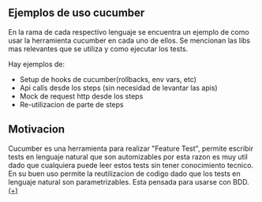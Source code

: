 ## Ejemplos de uso cucumber 

En la rama de cada respectivo lenguaje se encuentra un ejemplo de como usar la herramienta cucumber en cada uno de ellos. Se mencionan las libs mas relevantes que se utiliza y como ejecutar los tests.

Hay ejemplos de:

- Setup de hooks de cucumber(rollbacks, env vars, etc)
- Api calls desde los steps (sin necesidad de levantar las apis)
- Mock de request http desde los steps
- Re-utilizacion de parte de steps


## Motivacion

Cucumber es una herramienta para realizar "Feature Test", permite escribir tests en lenguaje natural que son automizables por esta razon es muy util dado que cualquiera puede leer estos tests sin tener conocimiento tecnico. En su buen uso permite la reutilizacion de codigo dado que los tests en lenguaje natural son parametrizables. Esta pensada para usarse con BDD. [(+)](https://cucumber.io/)


